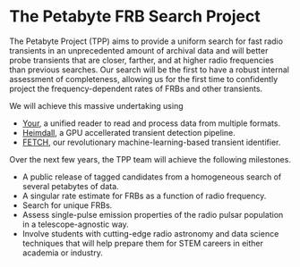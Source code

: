 # The Petabyte FRB Search Project

The Petabyte Project (TPP) aims to provide a uniform search for fast radio transients in an unprecedented amount of archival data and will better probe transients that are closer, farther, and at higher radio frequencies than previous searches.  Our search will be the first to have a robust internal assessment of  completeness, allowing us for the first time to confidently project the frequency-dependent rates of FRBs and other transients.

We will achieve this massive undertaking using
- [Your](https://thepetabyteproject.github.io/your/), a unified reader to read and process data from multiple formats.
- [Heimdall](https://sourceforge.net/projects/heimdall-astro/), a GPU accellerated transient detection pipeline.
- [FETCH](https://github.com/devanshkv/fetch), our revolutionary machine-learning-based transient identifier.

Over the next few years, the TPP team will achieve the following milestones.
- A public release of tagged candidates from a homogeneous search of several petabytes of data.
- A singular rate estimate for FRBs as a function of radio frequency.
- Search for unique FRBs.
- Assess single-pulse emission properties of the radio pulsar population in a telescope-agnostic way.
- Involve students with  cutting-edge radio astronomy and data science techniques that will help prepare them for STEM careers in either academia or industry.
